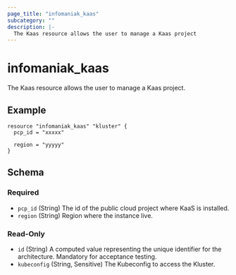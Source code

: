 ```yaml
---
page_title: "infomaniak_kaas"
subcategory: ""
description: |-
  The Kaas resource allows the user to manage a Kaas project
---
```


# infomaniak_kaas

The Kaas resource allows the user to manage a Kaas project.

## Example

```hcl
resource "infomaniak_kaas" "kluster" {
  pcp_id = "xxxxx"

  region = "yyyyy"
}
```

## Schema

### Required

- `pcp_id` (String) The id of the public cloud project where KaaS is installed.
- `region` (String) Region where the instance live.

### Read-Only

- `id` (String) A computed value representing the unique identifier for the architecture. Mandatory for acceptance testing.
- `kubeconfig` (String, Sensitive) The Kubeconfig to access the Kluster.
